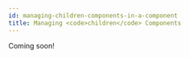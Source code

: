 ```yaml
---
id: managing-children-components-in-a-component
title: Managing <code>children</code> Components
---
```


Coming soon!
